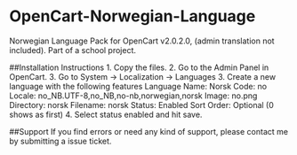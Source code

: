 # OpenCart-Norwegian-Language
Norwegian Language Pack for OpenCart v2.0.2.0, (admin translation not included). 
Part of a school project.

##Installation Instructions
    1. Copy the files.
    2. Go to the Admin Panel in OpenCart.
    3. Go to System -> Localization -> Languages
    3. Create a new language with the following features
        Language Name: Norsk
        Code: no
        Locale: no_NB.UTF-8,no_NB,no-nb,norwegian,norsk
        Image: no.png
        Directory: norsk
        Filename: norsk
        Status: Enabled
        Sort Order: Optional (0 shows as first)
    4. Select status enabled and hit save.
    
    
    
##Support
If you find errors or need any kind of support,
please contact me by submitting a issue ticket.
